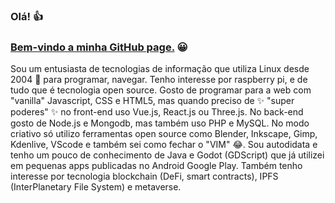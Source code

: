 ### Olá! 👍
### [Bem-vindo a minha GitHub page.](https://joaosousa1.github.io/) 😀

Sou um entusiasta de tecnologias de informação que utiliza Linux desde 2004 🐧 para programar, navegar. Tenho interesse por raspberry pi, e de tudo que é tecnologia open source. Gosto de programar para a web com "vanilla" Javascript, CSS e HTML5, mas quando preciso de ✨ "super poderes" ✨ no front-end uso Vue.js, React.js ou Three.js. No back-end gosto de Node.js e Mongodb, mas também uso PHP e MySQL.
No modo criativo só utilizo ferramentas open source como Blender, Inkscape, Gimp, Kdenlive, VScode e também sei como fechar o "VIM" 😂. Sou autodidata e tenho um pouco de conhecimento de Java e Godot (GDScript) que já utilizei em pequenas apps publicadas no Android Google Play. Também tenho interesse por tecnologia blockchain (DeFi, smart contracts), IPFS (InterPlanetary File System) e metaverse.

<!--
I’m currently in localhost but ready for port foward 🤓.

My name is João Sousa and I am an TI enthusiast who has been using Linux since 2004 🐧 to program, surf the web and play FPS. I am interested in raspberry pi, Linux servers, and all that is open source technology. I like to program for the web with "vanilla" Javascript, CSS and HTML5, but when I need ✨ "super powers" ✨  in the front-end i use Vue.js, React.js or Three.js. In the back-end i like to use Node.js and Mongodb, but also use PHP and MySQL. "Live long and prosper" to PHP 🖖. In creative mode I only use open source tools like Blender, Inkscape, Gimp, Kdenlive, VScode and also know how to close the "VIM" 😂. I am self-taught and have a little knowledge of Java and Godot (GDScript) that I have used in small apps published on Android Google Play. I am also interested in blockchain technology (DeFi, smart contracts), IPFS (InterPlanetary File System) and metaverse.


**joaosousa1/joaosousa1** is a ✨ _special_ ✨ repository because its `README.md` (this file) appears on your GitHub profile.

Here are some ideas to get you started:

- 🔭 I’m currently working on ...
- 🌱 I’m currently learning ...
- 👯 I’m looking to collaborate on ...
- 🤔 I’m looking for help with ...
- 💬 Ask me about ...
- 📫 How to reach me: ...
- 😄 Pronouns: ...
- ⚡ Fun fact: ...
-->
